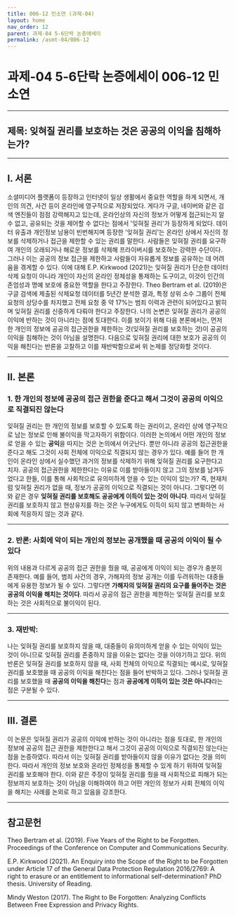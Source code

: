 ```yaml
---
title: 006-12 민소연 (과제-04)
layout: home
nav_order: 12
parent: 과제-04 5-6단락 논증에세이
permalink: /asmt-04/006-12
---
```


# 과제-04 5-6단락 논증에세이 006-12 민소연 

---

## 제목: 잊혀질 권리를 보호하는 것은 공공의 이익을 침해하는가?

---

## I. 서론

소셜미디어 플랫폼이 등장하고 인터넷이 일상 생활에서 중요한 역할을 하게 되면서, 개인의 의견, 사건 등이 온라인에 영구적으로 저장되었다. 게다가 구글, 네이버와 같은 검색 엔진들이 점점 강력해지고 있는데, 온라인상의 자신의 정보가 어떻게 접근되는지 알 수 없고, 공유되는 것을 제어할 수 없다는 점에서 '잊혀질 권리'가 등장하게 되었다. 데이터 유출과 개인정보 남용이 빈번해지며 등장한 '잊혀질 권리'는 온라인 상에서 자신의 정보를 삭제하거나 접근을 제한할 수 있는 권리를 말한다. 사람들은 잊혀질 권리를 요구하여 개인의 오래되거나 해로운 정보를 삭제해 프라이버시를 보호하는 강력한 수단이다. 그러나 이는 공공의 정보 접근을 제한하고 사람들이 자유롭게 정보를 공유하는 데 어려움을 겪게할 수 있다. 이에 대해 E.P. Kirkwood (2021)는 잊혀질 권리가 단순한 데이터 삭제 요청이 아니라 개인이 자신의 온라인 정체성을 통제하는 도구이고, 이것이 인간의 존엄성과 명예 보호에 중요한 역할을 한다고 주장한다. Theo Bertram et al. (2019)은 구글 검색에 제출된 삭제요청 데이터를 5년간 분석한 결과, 특정 상위 소수 그룹이 전체 요청의 상당수를 차지했고 전체 요청 중 약 17%는 범죄 이력과 관련이 되어있다고 밝히며 잊혀질 권리를 신중하게 다뤄야 한다고 주장한다. 나의 논변은 잊혀질 권리가 공공의 이익에 반하는 것이 아니라는 점에 토대한다. 이를 보이기 위해 다음 본론에서는, 먼저 한 개인의 정보에 공공의 접근권한을 제한하는 것(잊혀질 권리를 보호하는 것)이 공공의 이익을 침해하는 것이 아님을 설명한다. 다음으로 잊혀질 권리에 대한 보호가 공공의 이익을 해친다는 반론을 고찰하고 이를 재반박함으로써 위 논제를 정당화할 것이다.

---

## II. 본론

### 1. 한 개인의 정보에 공공의 접근 권한을 준다고 해서 그것이 공공의 이익으로 직결되진 않는다 

잊혀질 권리는 한 개인의 정보를 보호할 수 있도록 하는 권리이고, 온라인 상에 영구적으로 남는 정보로 인해 불이익을 막고자하기 위함이다. 이러한 논의에서 어떤 개인의 정보로 얻을 수 있는 **공익**을 따지는 것은 논의에서 어긋난다. 뿐만 아니라 공공의 접근권한을 준다고 해도 그것이 사회 전체에 이익으로 직결되지 않는 경우가 있다. 예를 들어 한 개인이 온라인 상에서 실수했던 과거의 정보를 삭제하기 위해 잊혀질 권리를 요구한다고 치자. 공공의 접근권한을 제한한다는 이유로 이를 받아들이지 않고 그의 정보를 남겨두었다고 한들, 이를 통해 사회적으로 유의미하게 얻을 수 있는 이익이 있는가? 즉, 현재처럼 잊혀질 권리가 없을 때, 정보가 공공의 이익으로 직결되는 것이 아니다. 그렇다면 이와 같은 경우 **잊혀질 권리를 보호해도 공공에게 이득이 있는 것이 아니다**. 따라서 잊혀질 권리를 보호하지 않고 현상유지를 하는 것은 누구에게도 이득이 되지 않고 변화하는 사회에 적응하지 않는 것과 같다.

---

### 2. 반론: 사회에 악이 되는 개인의 정보는 공개했을 때 공공의 이익이 될 수 있다

위의 내용과 다르게 공공의 접근 권한을 줬을 때, 공공에게 이익이 되는 경우가 충분히 존재한다. 예를 들어, 범죄 사건의 경우, 가해자의 정보 공개는 이를 두려워하는 대중들에게 유용한 정보가 될 수 있다. 그렇다면 **가해자의 잊혀질 권리의 요구를 들어주는 것은 공공의 이익을 해치는 것이다**. 따라서 공공의 접근 권한을 제한하는 잊혀질 권리를 보호하는 것은 사회적으로 불이익이 된다. 

---

### 3. 재반박: 

나는 잊혀질 권리를 보호하지 않을 때, 대중들이 유의미하게 얻을 수 있는 이익이 있는 것이 아니므로 잊혀질 권리를 존중하지 않을 이유는 없다는 것을 이야기하고 있다. 위의 반론은 잊혀질 권리를 보호하지 않을 때, 사회 전체의 이익으로 직결되는 예시로, 잊혀질 권리를 보호했을 때 공공의 이익을 해친다는 점을 들어 반박하고 있다. 그러나 잊혀질 권리를 보호했을 때 **공공의 이익을 해친다**는 점과 **공공에게 이득이 있는 것은 아니다**라는 점은 구분될 수 있다. 

---

## III. 결론 

이 논문은 잊혀질 권리가 공공의 이익에 반하는 것이 아니라는 점을 토대로, 한 개인의 정보에 공공의 접근 권한을 제한한다고 해서 그것이 공공의 이익으로 직결되진 않는다는 점을 논증하였다. 따라서 이는 잊혀질 권리를 받아들이지 않을 이유가 없다는 것을 의미한다. 따라서 개인의 정보 보호와 온라인 정체성을 통제할 수 있게 하기 위하여 잊혀질 권리를 보호해야 한다. 이와 같은 주장이 잊혀질 권리를 줬을 때 사회적으로 피해가 되는 정보까지 보호하는 것이 아님을 이해하여야 하고 어떤 개인의 정보가 사회 전체의 이익을 해치는 사례를 논외로 하고 있음을 강조한다. 

---

## 참고문헌 

Theo Bertram et al. (2019). Five Years of the Right to be Forgotten. Proceedings of the Conference on Computer and Communications Security.

E.P. Kirkwood (2021). An Enquiry into the Scope of the Right to be Forgotten under Article 17 of the General Data Protection Regulation 2016/2769: A right to erasure or an entitlement to informational self-determination? PhD thesis. University of Reading.

Mindy Weston (2017). The Right to Be Forgotten: Analyzing Conflicts Between Free Expression and Privacy Rights.
